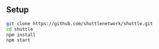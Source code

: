 
## Setup

```sh
git clone https://github.com/shuttlenetwork/shuttle.git
cd shuttle
npm install
npm start
```
